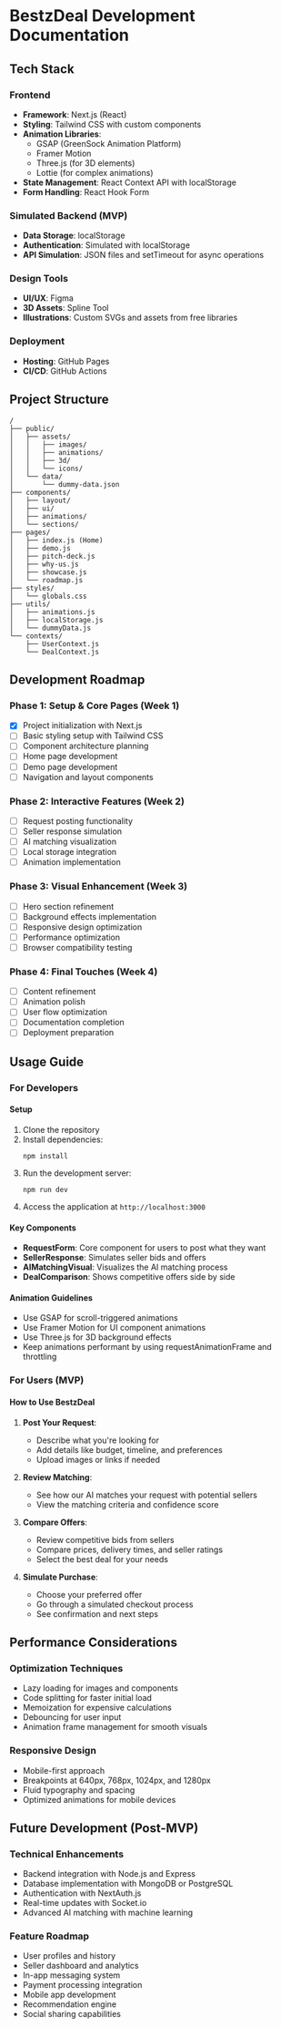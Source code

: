 # BestzDeal Development Documentation

## Tech Stack

### Frontend
- **Framework**: Next.js (React)
- **Styling**: Tailwind CSS with custom components
- **Animation Libraries**:
  - GSAP (GreenSock Animation Platform)
  - Framer Motion
  - Three.js (for 3D elements)
  - Lottie (for complex animations)
- **State Management**: React Context API with localStorage
- **Form Handling**: React Hook Form

### Simulated Backend (MVP)
- **Data Storage**: localStorage
- **Authentication**: Simulated with localStorage
- **API Simulation**: JSON files and setTimeout for async operations

### Design Tools
- **UI/UX**: Figma
- **3D Assets**: Spline Tool
- **Illustrations**: Custom SVGs and assets from free libraries

### Deployment
- **Hosting**: GitHub Pages
- **CI/CD**: GitHub Actions

## Project Structure

```
/
├── public/
│   ├── assets/
│   │   ├── images/
│   │   ├── animations/
│   │   ├── 3d/
│   │   └── icons/
│   └── data/
│       └── dummy-data.json
├── components/
│   ├── layout/
│   ├── ui/
│   ├── animations/
│   └── sections/
├── pages/
│   ├── index.js (Home)
│   ├── demo.js
│   ├── pitch-deck.js
│   ├── why-us.js
│   ├── showcase.js
│   └── roadmap.js
├── styles/
│   └── globals.css
├── utils/
│   ├── animations.js
│   ├── localStorage.js
│   └── dummyData.js
└── contexts/
    ├── UserContext.js
    └── DealContext.js
```

## Development Roadmap

### Phase 1: Setup & Core Pages (Week 1)
- [x] Project initialization with Next.js
- [ ] Basic styling setup with Tailwind CSS
- [ ] Component architecture planning
- [ ] Home page development
- [ ] Demo page development
- [ ] Navigation and layout components

### Phase 2: Interactive Features (Week 2)
- [ ] Request posting functionality
- [ ] Seller response simulation
- [ ] AI matching visualization
- [ ] Local storage integration
- [ ] Animation implementation

### Phase 3: Visual Enhancement (Week 3)
- [ ] Hero section refinement
- [ ] Background effects implementation
- [ ] Responsive design optimization
- [ ] Performance optimization
- [ ] Browser compatibility testing

### Phase 4: Final Touches (Week 4)
- [ ] Content refinement
- [ ] Animation polish
- [ ] User flow optimization
- [ ] Documentation completion
- [ ] Deployment preparation

## Usage Guide

### For Developers

#### Setup
1. Clone the repository
2. Install dependencies:
   ```
   npm install
   ```
3. Run the development server:
   ```
   npm run dev
   ```
4. Access the application at `http://localhost:3000`

#### Key Components
- **RequestForm**: Core component for users to post what they want
- **SellerResponse**: Simulates seller bids and offers
- **AIMatchingVisual**: Visualizes the AI matching process
- **DealComparison**: Shows competitive offers side by side

#### Animation Guidelines
- Use GSAP for scroll-triggered animations
- Use Framer Motion for UI component animations
- Use Three.js for 3D background effects
- Keep animations performant by using requestAnimationFrame and throttling

### For Users (MVP)

#### How to Use BestzDeal
1. **Post Your Request**:
   - Describe what you're looking for
   - Add details like budget, timeline, and preferences
   - Upload images or links if needed

2. **Review Matching**:
   - See how our AI matches your request with potential sellers
   - View the matching criteria and confidence score

3. **Compare Offers**:
   - Review competitive bids from sellers
   - Compare prices, delivery times, and seller ratings
   - Select the best deal for your needs

4. **Simulate Purchase**:
   - Choose your preferred offer
   - Go through a simulated checkout process
   - See confirmation and next steps

## Performance Considerations

### Optimization Techniques
- Lazy loading for images and components
- Code splitting for faster initial load
- Memoization for expensive calculations
- Debouncing for user input
- Animation frame management for smooth visuals

### Responsive Design
- Mobile-first approach
- Breakpoints at 640px, 768px, 1024px, and 1280px
- Fluid typography and spacing
- Optimized animations for mobile devices

## Future Development (Post-MVP)

### Technical Enhancements
- Backend integration with Node.js and Express
- Database implementation with MongoDB or PostgreSQL
- Authentication with NextAuth.js
- Real-time updates with Socket.io
- Advanced AI matching with machine learning

### Feature Roadmap
- User profiles and history
- Seller dashboard and analytics
- In-app messaging system
- Payment processing integration
- Mobile app development
- Recommendation engine
- Social sharing capabilities
